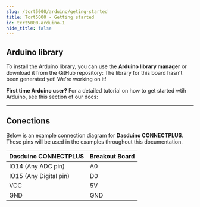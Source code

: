 ```yaml
---
slug: /tcrt5000/arduino/geting-started
title: Tcrt5000 - Getting started
id: tcrt5000-arduino-1
hide_title: false
---
```


## Arduino library

To install the Arduino library, you can use the **Arduino library manager** or download it from the GitHub repository:
<ErrorBox>The library for this board hasn't been generated yet! We're working on it!</ErrorBox> 

<InfoBox>

**First time Arduino user?** For a detailed tutorial on how to get started wtih Arduino, see this section of our docs:

<QuickLink  
  title="Getting started with Arduino"  
  description="A full, comprehensive tutorial on how to fully set up and upload code for the first time on an Arduino board, from scratch!"  
  url="/documentation/arduino/quick-start-guide"  
/>  

</InfoBox>

---

## Conections

Below is an example connection diagram for **Dasduino CONNECTPLUS**. These pins will be used in the examples throughout this documentation.

| **Dasduino CONNECTPLUS** | **Breakout Board** |
| ------------------------ | ------------------ |
| IO14 (Any ADC pin)       | A0                 |
| IO15 (Any Digital pin)   | D0                 |
| VCC                      | 5V                 |
| GND                      | GND                |